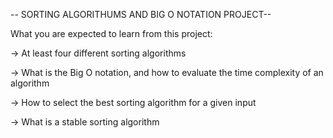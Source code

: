 -- SORTING ALGORITHUMS AND BIG O NOTATION PROJECT--

What you are expected to learn from this project:

-> At least four different sorting algorithms

-> What is the Big O notation, and how to evaluate the time complexity of an algorithm

-> How to select the best sorting algorithm for a given input

-> What is a stable sorting algorithm 


